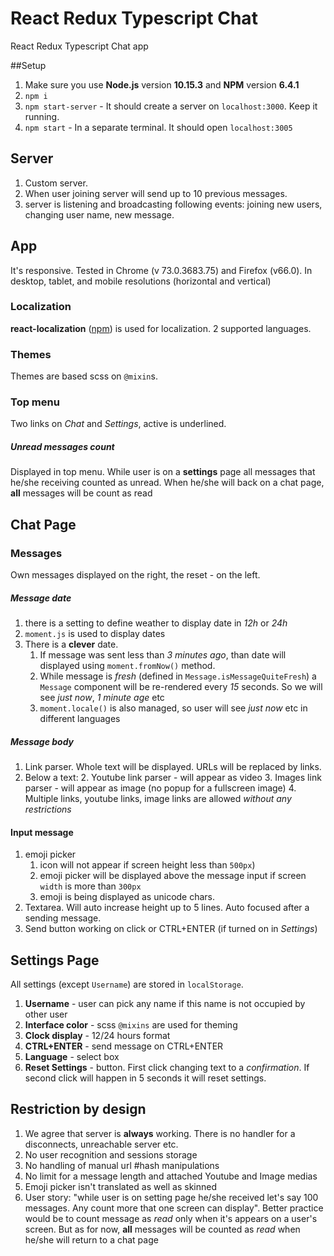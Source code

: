 # React Redux Typescript Chat
React Redux Typescript Chat app

##Setup
1. Make sure you use **Node.js** version **10.15.3** and **NPM** version **6.4.1**
2. `npm i`
4. `npm start-server` - It should create a server on `localhost:3000`. Keep it running. 
5. `npm start` - In a separate terminal. It should open `localhost:3005`


## Server
1. Custom server.
2. When user joining server will send up to 10 previous messages.
3. server is listening and broadcasting following events: joining new users, changing user name, new message.

## App
It's responsive. Tested in Chrome (v 73.0.3683.75) and Firefox (v66.0). In desktop, tablet, and mobile resolutions (horizontal and vertical) 

### Localization
**react-localization** ([npm](https://www.npmjs.com/package/react-localization)) is used for localization. 2 supported languages.

### Themes
Themes are based scss on `@mixin`s.

### Top menu
Two links on _Chat_ and _Settings_, active is underlined.
##### Unread messages count
Displayed in top menu. While user is on a **settings** page all messages that he/she receiving counted as unread. When he/she will back on a chat page, **all** messages will be count as read   

## Chat Page

### Messages
Own messages displayed on the right, the reset - on the left.

##### Message date
1. there is a setting to define weather to display date in _12h_ or _24h_ 
2. `moment.js` is used to display dates
3. There is a **clever** date. 
   1. If message was sent less than _3 minutes ago_, than date will displayed using `moment.fromNow()` method.
   2. While message is _fresh_ (defined in `Message.isMessageQuiteFresh`) a `Message` component will be re-rendered every _15_ seconds. So we will see _just now_, _1 minute age_ etc
   3. `moment.locale()` is also managed, so user will see _just now_ etc in different languages 

##### Message body
1. Link parser. Whole text will be displayed. URLs will be replaced by links.
3. Below a text:
    2. Youtube link parser - will appear as video
    3. Images link parser - will appear as image (no popup for a fullscreen image)
    4. Multiple links, youtube links, image links are allowed _without any restrictions_

#### Input message
1. emoji picker
   1. icon will not appear if screen height less than `500px`)
   2. emoji picker will be displayed above the message input if screen `width` is more than `300px`
   3. emoji is being displayed as unicode chars.
2. Textarea. Will auto increase height up to 5 lines. Auto focused after a sending message.
3. Send button working on click or CTRL+ENTER (if turned on in _Settings_)

## Settings Page
All settings (except `Username`) are stored in `localStorage`.  
1. **Username** - user can pick any name if this name is not occupied by other user
2. **Interface color** - scss `@mixins` are used for theming
3. **Clock display** - 12/24 hours format
4. **CTRL+ENTER** - send message on CTRL+ENTER
5. **Language** - select box 
6. **Reset Settings** - button. First click changing text to a _confirmation_. If second click will happen in 5 seconds it will reset settings.    

## Restriction by design
1. We agree that server is **always** working. There is no handler for a disconnects, unreachable server etc.
2. No user recognition and sessions storage
3. No handling of manual url #hash manipulations
4. No limit for a message length and attached Youtube and Image medias
5. Emoji picker isn't translated as well as skinned
6. User story: "while user is on setting page he/she received let's say 100 messages. Any count more that one screen can display". Better practice would be to count message as _read_ only when it's appears on a user's screen. But as for now, **all** messages will be counted as _read_ when he/she will return to a chat page
